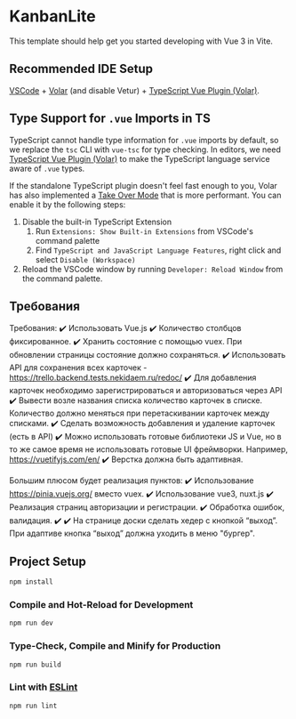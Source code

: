 # KanbanLite

This template should help get you started developing with Vue 3 in Vite.

## Recommended IDE Setup

[VSCode](https://code.visualstudio.com/) + [Volar](https://marketplace.visualstudio.com/items?itemName=johnsoncodehk.volar) (and disable Vetur) + [TypeScript Vue Plugin (Volar)](https://marketplace.visualstudio.com/items?itemName=johnsoncodehk.vscode-typescript-vue-plugin).

## Type Support for `.vue` Imports in TS

TypeScript cannot handle type information for `.vue` imports by default, so we replace the `tsc` CLI with `vue-tsc` for type checking. In editors, we need [TypeScript Vue Plugin (Volar)](https://marketplace.visualstudio.com/items?itemName=johnsoncodehk.vscode-typescript-vue-plugin) to make the TypeScript language service aware of `.vue` types.

If the standalone TypeScript plugin doesn't feel fast enough to you, Volar has also implemented a [Take Over Mode](https://github.com/johnsoncodehk/volar/discussions/471#discussioncomment-1361669) that is more performant. You can enable it by the following steps:

1. Disable the built-in TypeScript Extension
    1) Run `Extensions: Show Built-in Extensions` from VSCode's command palette
    2) Find `TypeScript and JavaScript Language Features`, right click and select `Disable (Workspace)`
2. Reload the VSCode window by running `Developer: Reload Window` from the command palette.

## Требования
Требования:
:heavy_check_mark: Использовать Vue.js
:heavy_check_mark: Количество столбцов фиксированное.
:heavy_check_mark: Хранить состояние с помощью vuex. При обновлении страницы состояние должно сохраняться.
:heavy_check_mark: Использовать API для сохранения всех карточек - https://trello.backend.tests.nekidaem.ru/redoc/
:heavy_check_mark: Для добавления карточек необходимо зарегистрироваться и авторизоваться через API
:heavy_check_mark: Вывести возле названия списка количество карточек в списке. Количество должно меняться при перетаскивании карточек между списками.
:heavy_check_mark: Сделать возможность добавления и удаление карточек (есть в API)
:heavy_check_mark: Можно использовать готовые библиотеки JS и Vue, но в то же самое время не использовать готовые UI фреймворки. Например, https://vuetifyjs.com/en/ 
:heavy_check_mark: Верстка должна быть адаптивная.

Большим плюсом будет реализация пунктов:
:heavy_check_mark: Использование https://pinia.vuejs.org/ вместо vuex.
:heavy_check_mark: Использование vue3, nuxt.js
:heavy_check_mark: Реализация страниц авторизации и регистрации.
:heavy_check_mark: Обработка ошибок, валидация. 
:heavy_check_mark: :heavy_check_mark: На странице доски сделать хедер с кнопкой “выход”. При адаптиве кнопка “выход” должна уходить в меню "бургер".


## Project Setup

```sh
npm install
```

### Compile and Hot-Reload for Development

```sh
npm run dev
```

### Type-Check, Compile and Minify for Production

```sh
npm run build
```

### Lint with [ESLint](https://eslint.org/)

```sh
npm run lint
```

